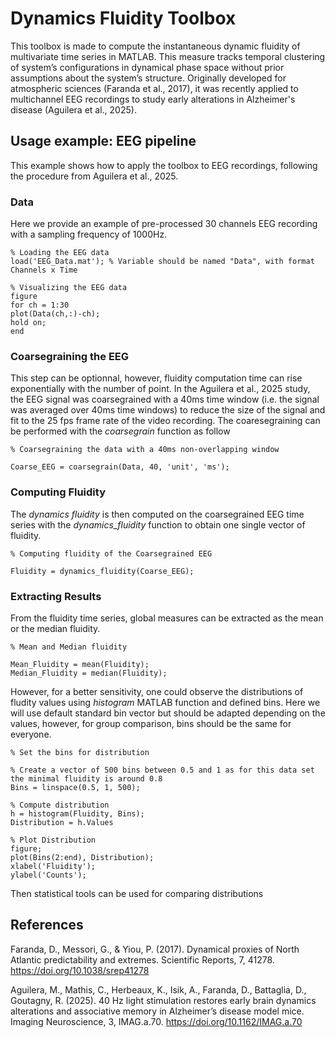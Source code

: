 # Dynamics Fluidity Toolbox

This toolbox is made to compute the instantaneous dynamic fluidity of multivariate time series in MATLAB.
This measure tracks temporal clustering of system’s configurations in dynamical phase space without prior assumptions about the system’s structure.
Originally developed for atmospheric sciences (Faranda et al., 2017), it was recently applied to multichannel EEG recordings to study early alterations in Alzheimer's disease (Aguilera et al., 2025).

## Usage example: EEG pipeline

This example shows how to apply the toolbox to EEG recordings, following the procedure from Aguilera et al., 2025.

### Data
Here we provide an example of pre-processed 30 channels EEG recording with a sampling frequency of 1000Hz.

```
% Loading the EEG data
load('EEG_Data.mat'); % Variable should be named "Data", with format Channels x Time

% Visualizing the EEG data
figure
for ch = 1:30
plot(Data(ch,:)-ch);
hold on;
end
```

### Coarsegraining the EEG
This step can be optionnal, however, fluidity computation time can rise exponentially with the number of point. In the Aguilera et al., 2025 study, the EEG signal was coarsegrained with a 40ms time window (i.e. the signal was averaged over 40ms time windows) to reduce the size of the signal and fit to the 25 fps frame rate of the video recording.
The coaresegraining can be performed with the *coarsegrain* function as follow

```
% Coarsegraining the data with a 40ms non-overlapping window

Coarse_EEG = coarsegrain(Data, 40, 'unit', 'ms');
```

### Computing Fluidity
The *dynamics fluidity* is then computed on the coarsegrained EEG time series with the *dynamics_fluidity* function to obtain one single vector of fluidity.

```
% Computing fluidity of the Coarsegrained EEG

Fluidity = dynamics_fluidity(Coarse_EEG);
```

### Extracting Results
From the fluidity time series, global measures can be extracted as the mean or the median fluidity.
```
% Mean and Median fluidity

Mean_Fluidity = mean(Fluidity);
Median_Fluidity = median(Fluidity);
```
However, for a better sensitivity, one could observe the distributions of fludity values using *histogram* MATLAB function and defined bins.
Here we will use default standard bin vector but should be adapted depending on the values, however, for group comparison, bins should be the same for everyone.

```
% Set the bins for distribution

% Create a vector of 500 bins between 0.5 and 1 as for this data set the minimal fluidity is around 0.8
Bins = linspace(0.5, 1, 500); 

% Compute distribution
h = histogram(Fluidity, Bins);
Distribution = h.Values

% Plot Distribution
figure;
plot(Bins(2:end), Distribution);
xlabel('Fluidity');
ylabel('Counts');
```
Then statistical tools can be used for comparing distributions

## References
Faranda, D., Messori, G., & Yiou, P. (2017). Dynamical proxies of North Atlantic predictability and extremes. Scientific Reports, 7, 41278. 
https://doi.org/10.1038/srep41278

Aguilera, M., Mathis, C., Herbeaux, K., Isik, A., Faranda, D., Battaglia, D., Goutagny, R. (2025). 40 Hz light stimulation restores early brain dynamics alterations and associative memory in Alzheimer’s disease model mice. 
Imaging Neuroscience, 3, IMAG.a.70. https://doi.org/10.1162/IMAG.a.70

